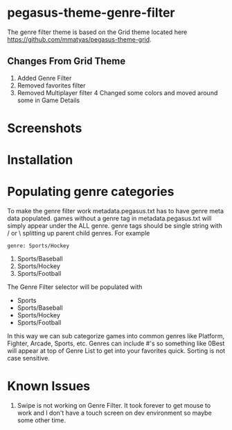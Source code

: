 # pegasus-theme-genre-filter
The genre filter theme is based on the Grid theme located here https://github.com/mmatyas/pegasus-theme-grid.
## Changes From Grid Theme
1. Added Genre Filter
2. Removed favorites filter
3. Removed Multiplayer filter
4 Changed some colors and moved around some in Game Details

# Screenshots

# Installation


# Populating genre categories
To make the genre filter work metadata.pegasus.txt has to have genre meta data populated. games without a genre tag in metadata.pegasus.txt will simply appear under the ALL genre. genre tags should be single string with / or \ splitting up parent child genres. For example

```
genre: Sports/Hockey
```

1. Sports/Baseball
2. Sports/Hockey
3. Sports/Football 

The Genre Filter selector will be populated with 
- Sports
- Sports/Baseball
- Sports/Hockey
- Sports/Football 

In this way we can sub categorize games into common genres like Platform, Fighter, Arcade, Sports, etc. 
Genres can include #'s so something like 0Best will appear at top of Genre List to get into your favorites quick.
Sorting is not case sensitive. 

# Known Issues
1. Swipe is not working on Genre Filter. It took forever to get mouse to work and I don't have a touch screen on dev environment so maybe some other time. 
